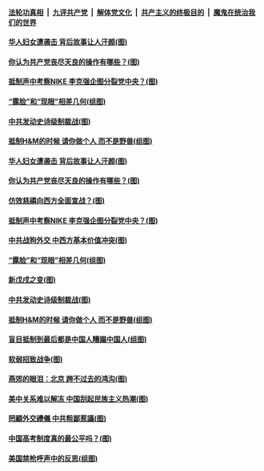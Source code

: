 ####  [法轮功真相](../../../../basic/blob/master/README.md?t=03292231) &nbsp;|&nbsp; [九评共产党](../../../../9ping.md/blob/master/README.md?t=03292231) &nbsp;|&nbsp; [解体党文化](../../../../jtdwh.md/blob/master/README.md?t=03292231)  &nbsp;|&nbsp; [共产主义的终极目的](../../../../gczydzjmd.md/blob/master/README.md?t=03292231) &nbsp;|&nbsp; [魔鬼在统治我们的世界](../../../../mgztzwmdsj.md/blob/master/README.md?t=03292231) 

#### [华人妇女遭袭击 背后故事让人汗颜(图)](../pages/p4/967065.md?t=03292231) 

#### [你认为共产党丧尽天良的操作有哪些？(图)](../pages/p4/967059.md?t=03292231) 

#### [抵制声中考察NIKE 李克强企图分裂党中央？(图)](../pages/p4/967049.md?t=03292231) 

#### [“露脸”和“现眼”相差几何(组图)](../pages/p4/966791.md?t=03292231) 

#### [中共发动史诗级制裁战(图)](../pages/p4/966941.md?t=03292231) 

#### [抵制H&amp;M的时候 请你做个人 而不是野兽(组图)](../pages/p4/966864.md?t=03292231) 

#### [华人妇女遭袭击 背后故事让人汗颜(图)](../pages/p4/967065.md?t=03292231) 


#### [你认为共产党丧尽天良的操作有哪些？(图)](../pages/p4/967059.md?t=03292231) 

#### [仿效慈禧向西方全面宣战？(图)](../pages/p4/967056.md?t=03292231) 

#### [抵制声中考察NIKE 李克强企图分裂党中央？(图)](../pages/p4/967049.md?t=03292231) 


#### [中共战狗外交 中西方基本价值冲突(图)](../pages/p4/966946.md?t=03292231) 

#### [“露脸”和“现眼”相差几何(组图)](../pages/p4/966791.md?t=03292231) 

#### [新戊戌之变(图)](../pages/p4/966800.md?t=03292231) 

#### [中共发动史诗级制裁战(图)](../pages/p4/966941.md?t=03292231) 


#### [抵制H&amp;M的时候 请你做个人 而不是野兽(组图)](../pages/p4/966864.md?t=03292231) 

#### [盲目抵制到最后都是中国人糟蹋中国人(组图)](../pages/p4/966865.md?t=03292231) 


#### [软弱招致战争(图)](../pages/p4/966861.md?t=03292231) 

#### [燕郊的眼泪：北京 跨不过去的鸿沟(图)](../pages/p4/966859.md?t=03292231) 

#### [美中关系难以解冻 中国刮起民族主义热潮(图)](../pages/p4/966858.md?t=03292231) 

#### [罔顧外交禮儀 中共粗鄙惹議(图)](../pages/p4/966785.md?t=03292231) 

#### [中国高考制度真的最公平吗？(图)](../pages/p4/966766.md?t=03292231) 

#### [美国禁枪呼声中的反思(组图)](../pages/p4/966765.md?t=03292231) 

